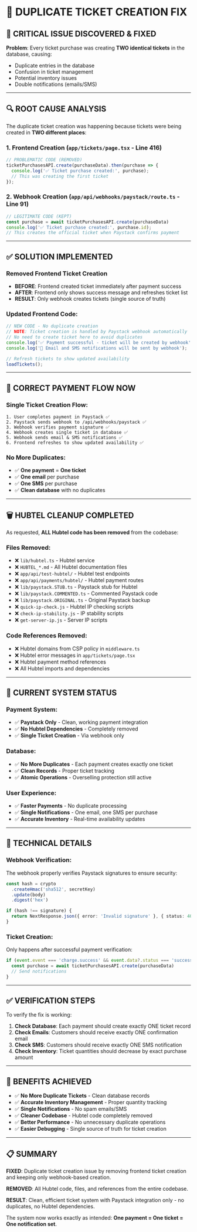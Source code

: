 # 🎫 DUPLICATE TICKET CREATION FIX

## 🚨 CRITICAL ISSUE DISCOVERED & FIXED

**Problem**: Every ticket purchase was creating **TWO identical tickets** in the database, causing:
- Duplicate entries in the database
- Confusion in ticket management
- Potential inventory issues
- Double notifications (emails/SMS)

---

## 🔍 ROOT CAUSE ANALYSIS

The duplicate ticket creation was happening because tickets were being created in **TWO different places**:

### 1. **Frontend Creation** (`app/tickets/page.tsx` - Line 416)
```typescript
// PROBLEMATIC CODE (REMOVED)
ticketPurchasesAPI.create(purchaseData).then(purchase => {
  console.log('✅ Ticket purchase created:', purchase);
  // This was creating the first ticket
});
```

### 2. **Webhook Creation** (`app/api/webhooks/paystack/route.ts` - Line 91)
```typescript
// LEGITIMATE CODE (KEPT)
const purchase = await ticketPurchasesAPI.create(purchaseData)
console.log('✅ Ticket purchase created:', purchase.id);
// This creates the official ticket when Paystack confirms payment
```

---

## ✅ SOLUTION IMPLEMENTED

### **Removed Frontend Ticket Creation**
- **BEFORE**: Frontend created ticket immediately after payment success
- **AFTER**: Frontend only shows success message and refreshes ticket list
- **RESULT**: Only webhook creates tickets (single source of truth)

### **Updated Frontend Code**:
```typescript
// NEW CODE - No duplicate creation
// NOTE: Ticket creation is handled by Paystack webhook automatically
// No need to create ticket here to avoid duplicates
console.log('✅ Payment successful - ticket will be created by webhook');
console.log('📧 Email and SMS notifications will be sent by webhook');

// Refresh tickets to show updated availability
loadTickets();
```

---

## 🔄 CORRECT PAYMENT FLOW NOW

### **Single Ticket Creation Flow**:
```
1. User completes payment in Paystack ✅
2. Paystack sends webhook to /api/webhooks/paystack ✅
3. Webhook verifies payment signature ✅
4. Webhook creates single ticket in database ✅
5. Webhook sends email & SMS notifications ✅
6. Frontend refreshes to show updated availability ✅
```

### **No More Duplicates**:
- ✅ **One payment** = **One ticket**
- ✅ **One email** per purchase
- ✅ **One SMS** per purchase
- ✅ **Clean database** with no duplicates

---

## 🗑️ HUBTEL CLEANUP COMPLETED

As requested, **ALL Hubtel code has been removed** from the codebase:

### **Files Removed**:
- ❌ `lib/hubtel.ts` - Hubtel service
- ❌ `HUBTEL_*.md` - All Hubtel documentation files
- ❌ `app/api/test-hubtel/` - Hubtel test endpoints
- ❌ `app/api/payments/hubtel/` - Hubtel payment routes
- ❌ `lib/paystack.STUB.ts` - Paystack stub for Hubtel
- ❌ `lib/paystack.COMMENTED.ts` - Commented Paystack code
- ❌ `lib/paystack.ORIGINAL.ts` - Original Paystack backup
- ❌ `quick-ip-check.js` - Hubtel IP checking scripts
- ❌ `check-ip-stability.js` - IP stability scripts
- ❌ `get-server-ip.js` - Server IP scripts

### **Code References Removed**:
- ❌ Hubtel domains from CSP policy in `middleware.ts`
- ❌ Hubtel error messages in `app/tickets/page.tsx`
- ❌ Hubtel payment method references
- ❌ All Hubtel imports and dependencies

---

## 🎯 CURRENT SYSTEM STATUS

### **Payment System**: 
- ✅ **Paystack Only** - Clean, working payment integration
- ✅ **No Hubtel Dependencies** - Completely removed
- ✅ **Single Ticket Creation** - Via webhook only

### **Database**: 
- ✅ **No More Duplicates** - Each payment creates exactly one ticket
- ✅ **Clean Records** - Proper ticket tracking
- ✅ **Atomic Operations** - Overselling protection still active

### **User Experience**:
- ✅ **Faster Payments** - No duplicate processing
- ✅ **Single Notifications** - One email, one SMS per purchase
- ✅ **Accurate Inventory** - Real-time availability updates

---

## 🔧 TECHNICAL DETAILS

### **Webhook Verification**:
The webhook properly verifies Paystack signatures to ensure security:
```typescript
const hash = crypto
  .createHmac('sha512', secretKey)
  .update(body)
  .digest('hex')

if (hash !== signature) {
  return NextResponse.json({ error: 'Invalid signature' }, { status: 400 })
}
```

### **Ticket Creation**:
Only happens after successful payment verification:
```typescript
if (event.event === 'charge.success' && event.data?.status === 'success') {
  const purchase = await ticketPurchasesAPI.create(purchaseData)
  // Send notifications
}
```

---

## ✅ VERIFICATION STEPS

To verify the fix is working:

1. **Check Database**: Each payment should create exactly ONE ticket record
2. **Check Emails**: Customers should receive exactly ONE confirmation email
3. **Check SMS**: Customers should receive exactly ONE SMS notification
4. **Check Inventory**: Ticket quantities should decrease by exact purchase amount

---

## 🎉 BENEFITS ACHIEVED

- ✅ **No More Duplicate Tickets** - Clean database records
- ✅ **Accurate Inventory Management** - Proper quantity tracking
- ✅ **Single Notifications** - No spam emails/SMS
- ✅ **Cleaner Codebase** - Hubtel code completely removed
- ✅ **Better Performance** - No unnecessary duplicate operations
- ✅ **Easier Debugging** - Single source of truth for ticket creation

---

## 📋 SUMMARY

**FIXED**: Duplicate ticket creation issue by removing frontend ticket creation and keeping only webhook-based creation.

**REMOVED**: All Hubtel code, files, and references from the entire codebase.

**RESULT**: Clean, efficient ticket system with Paystack integration only - no duplicates, no Hubtel dependencies.

The system now works exactly as intended: **One payment = One ticket = One notification set**.

